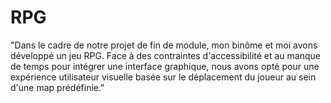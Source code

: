 # RPG
"Dans le cadre de notre projet de fin de module, mon binôme et moi avons développé un jeu RPG. Face à des contraintes d'accessibilité et au manque de temps pour intégrer une interface graphique, nous avons opté pour une expérience utilisateur visuelle basée sur le déplacement du joueur au sein d'une map prédéfinie."
